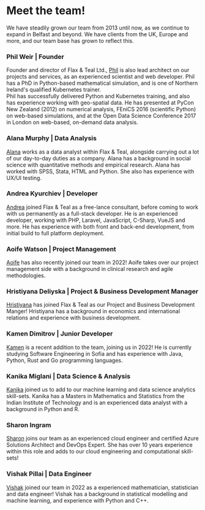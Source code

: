 # Meet the team!

We have steadily grown our team from 2013 until now, as we continue to expand in Belfast and beyond. We have clients from the UK, Europe and more, and our team base has grown to reflect this.

### Phil Weir | Founder

Founder and director of Flax &amp; Teal Ltd., [Phil](https://www.linkedin.com/in/phil-weir-033b5a62/) is also lead architect on our projects and services, as an experienced scientist and web developer. Phil has a PhD in Python-based mathematical simulation, and is one of Northern Ireland's qualified Kubernetes trainer.<br>
Phil has successfully delivered Python and Kubernetes training, and also has experience working with geo-spatial data.
He has presented at PyCon New Zealand (2012) on numerical analysis, FEniCS 2016 (scientific Python) on web-based simulations, and at the Open Data Science Conference 2017 in London on web-based, on-demand data analysis.


### Alana Murphy | Data Analysis

[Alana](https://www.linkedin.com/in/alana-murphy-4ab8891aa/) works as a data analyst within Flax &amp; Teal, alongside carrying out a lot of our day-to-day duties as a company. Alana has a background in social science with quantitative methods and empirical research. Alana has worked with SPSS, Stata, HTML and Python. She also has experience with UX/UI testing. 

### Andrea Kyurchiev | Developer 

[Andrea](https://www.linkedin.com/in/andrea-kyurchiev-b2250a15b/) joined Flax &amp; Teal as a free-lance consultant, before coming to work with us permanently as a full-stack developer. He is an experienced developer, working with PHP, Laravel, JavaScript, C-Sharp, VueJS and more. He has experience with both front and back-end development, from initial build to full platform deployment.

### Aoife Watson | Project Management 

[Aoife](https://www.linkedin.com/in/aoife-watson/) has also recently joined our team in 2022! Aoife takes over our project management side with a background in clinical research and agile methodologies. 

### Hristiyana Deliyska | Project & Business Development Manager

[Hristiyana](https://www.linkedin.com/in/hristiyana-deliyska-5aba5119a/) has joined Flax & Teal as our Project and Business Development Manger! Hristiyana has a background in economics and international relations and experience with business development. 

### Kamen Dimitrov | Junior Developer

[Kamen](https://www.linkedin.com/in/kamen-dimitrov-a26a2492/) is a recent addition to the team, joining us in 2022! He is currently studying Software Engineering in Sofia and has experience with Java, Python, Rust and Go programming languages. 

### Kanika Miglani | Data Science & Analysis

[Kanika](https://www.linkedin.com/in/kanika-miglani-538a06137/) joined us to add to our machine learning and data science analytics skill-sets. Kanika has a Masters in Mathematics and Statistics from the Indian Institute of Technology and is an experienced data analyst with a background in Python and R.

### Sharon Ingram

[Sharon](https://www.linkedin.com/in/sharoningram/) joins our team as an experienced cloud engineer and certified Azure Solutions Architect and DevOps Expert. She has over 10 years experience within this role and adds to our cloud engineering and computational skill-sets! 

### Vishak Pillai | Data Engineer 

[Vishak](https://www.linkedin.com/in/vishakhp/) joined our team in 2022 as a experienced mathematician, statistician and data engineer! Vishak has a background in statistical modelling and machine learning, and experience with Python and C++. 
